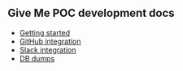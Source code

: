 ## Give Me POC development docs

* [Getting started](https://github.com/howtohireme/give-me-poc/blob/master/docs/getting_started.md)
* [GitHub integration](https://github.com/howtohireme/give-me-poc/blob/master/docs/github_integration.md)
* [Slack integration](https://github.com/howtohireme/give-me-poc/blob/master/docs/slack_integration.md)
* [DB dumps](https://github.com/howtohireme/give-me-poc/blob/master/docs/db_dumps.md)
